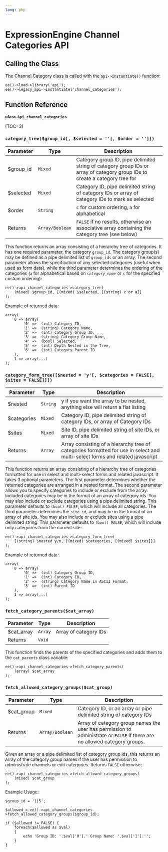 ```yaml
---
lang: php
---
```


<!--
    This source file is part of the open source project
    ExpressionEngine User Guide (https://github.com/ExpressionEngine/ExpressionEngine-User-Guide)

    @link      https://expressionengine.com/
    @copyright Copyright (c) 2003-2020, Packet Tide, LLC (https://www.packettide.com)
    @license   https://expressionengine.com/license Licensed under Apache License, Version 2.0
-->

# ExpressionEngine Channel Categories API

## Calling the Class

The Channel Category class is called with the `api->instantiate()` function:

    ee()->load->library('api');
    ee()->legacy_api->instantiate('channel_categories');

## Function Reference

**class `Api_channel_categories`**

[TOC=3]

### `category_tree($group_id[, $selected = ''[, $order = '']])`

| Parameter  | Type            | Description                                                                                                                 |
| ---------- | --------------- | --------------------------------------------------------------------------------------------------------------------------- |
| \$group_id | `Mixed`         | Category group ID, pipe delimited string of category group IDs or array of category group IDs to create a category tree for |
| \$selected | `Mixed`         | Category ID, pipe delimited string of category IDs or array of category IDs to mark as selected                             |
| \$order    | `String`        | `c` for custom ordering, `a` for alphabetical                                                                               |
| Returns    | `Array/Boolean` | `FALSE` if no results, otherwise an associative array containing the category tree (see below)                              |

This function returns an array consisting of a hierarchy tree of categories. It has one required parameter, the category `group_id`. The category group(s) may be defined as a pipe delimited list of `group_ids` or an array. The second parameter allows the specification of any selected categories (useful when used as form data), while the third parameter determines the ordering of the categories (`a` for alphabetical based on `category_name` or `c` for the specified custom ordering):

    ee()->api_channel_categories->category_tree(
        (mixed) $group_id, [(mixed) $selected, [(string) c or a]]
    );

Example of returned data:

    array(
        0 => array(
            '0' =>  (int) Category ID,
            '1' =>  (string) Category Name,
            '2' =>  (int) Category Group ID,
            '3' =>  (string) Category Group Name,
            '4' =>  (bool) Selected,
            '5' =>  (int) Depth Nested in the Tree,
            '6' =>  (int) Category Parent ID
        ),
        1 => array(...)
    );

### `category_form_tree([$nested = 'y'[, $categories = FALSE[, $sites = FALSE]]])`

| Parameter    | Type     | Description                                                                                                                  |
| ------------ | -------- | ---------------------------------------------------------------------------------------------------------------------------- |
| \$nested     | `String` | y if you want the array to be nested, anything else will return a flat listing                                               |
| \$categories | `Mixed`  | Category ID, pipe delimited string of category IDs, or array of Category IDs                                                 |
| \$sites      | `Mixed`  | Site ID, pipe delimited string of site IDs, or array of site IDs                                                             |
| Returns      | `Array`  | Array consisting of a hierarchy tree of categories formatted for use in select and multi-select forms and related javascript |

This function returns an array consisting of a hierarchy tree of categories formatted for use in select and multi-select forms and related javascript. It takes 3 optional parameters. The first parameter determines whether the returned categories are arranged in a nested format. The second parameter allows you to specify categories to include or exclude from the array. Included categories may be in the format of an array of category ids. You may also include or exclude categories using a pipe delimited string. This parameter defaults to `(bool) FALSE`, which will include all categories. The third parameter determines the `site_id`, and may be in the format of an array of site ids. You may also include or exclude sites using a pipe delimited string. This parameter defaults to `(bool) FALSE`, which will include only categories from the current site:

    ee()->api_channel_categories->category_form_tree(
        [(string) $nested y/n, [(mixed) $categories, [(mixed) $sites]]]
    );

Example of returned data:

    array(
        0 => array(
            '0' =>  (int) Category Group ID,
            '1' =>  (int) Category ID,
            '2' =>  (string) Category Name in ASCII Format,
            '3' =>  (int) Parent ID
        ),
        1 => array(...)
    );

### `fetch_category_parents($cat_array)`

| Parameter   | Type    | Description           |
| ----------- | ------- | --------------------- |
| \$cat_array | `Array` | Array of category IDs |
| Returns     | `Void`  |                       |

This function finds the parents of the specified categories and adds them to the `cat_parents` class variable:

    ee()->api_channel_categories->fetch_category_parents(
        (array) $cat_array
    );

### `fetch_allowed_category_groups($cat_group)`

| Parameter   | Type            | Description                                                                                                               |
| ----------- | --------------- | ------------------------------------------------------------------------------------------------------------------------- |
| \$cat_group | `Mixed`         | Category ID, or an array or pipe delimited string of category IDs                                                         |
| Returns     | `Array/Boolean` | Array of category group names the user has permission to administrate or `FALSE` if there are no allowed category groups. |

Given an array or a pipe delimited list of category group ids, this returns an array of the category group names if the user has permission to administrate channels or edit categories. Returns `FALSE` otherwise:

    ee()->api_channel_categories->fetch_allowed_category_groups(
        (mixed) $cat_group
    );

Example Usage:

    $group_id = '1|5';

    $allowed = ee()->api_channel_categories->fetch_allowed_category_groups($group_id);

    if ($allowed != FALSE) {
        foreach($allowed as $val)
        {
            echo 'Group ID: '.$val['0'].' Group Name: '.$val['1'].'';
        }
    }
